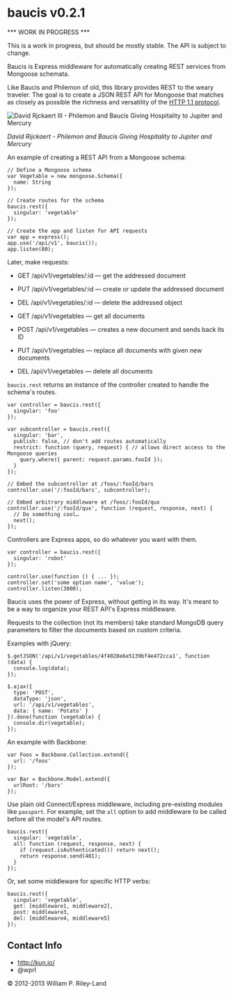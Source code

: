 baucis v0.2.1
=============

*** WORK IN PROGRESS ***

This is a work in progress, but should be mostly stable. The API is subject to change.

Baucis is Express middleware for automatically creating REST services from Mongoose schemata.

Like Baucis and Philemon of old, this library provides REST to the weary traveler.  The goal is to create a JSON REST API for Mongoose that matches as closely as possible the richness and versatility of the [HTTP 1.1 protocol](http://www.w3.org/Protocols/rfc2616/rfc2616.html).

![David Rjckaert III - Philemon and Baucis Giving Hospitality to Jupiter and Mercury](http://github.com/wprl/baucis/raw/master/david_rijckaert_iii-philemon_and_baucis.jpg "Hermes is like: 'Hey Baucis, don't kill that goose.  And thanks for the REST.'")

*David Rijckaert - Philemon and Baucis Giving Hospitality to Jupiter and Mercury*

An example of creating a REST API from a Mongoose schema:

    // Define a Mongoose schema
    var Vegetable = new mongoose.Schema({
      name: String
    });

    // Create routes for the schema
    baucis.rest({
      singular: 'vegetable'
    });

    // Create the app and listen for API requests
    var app = express();
    app.use('/api/v1', baucis());
    app.listen(80);

Later, make requests:

 * GET /api/v1/vegetables/:id &mdash; get the addressed document
 * PUT /api/v1/vegetables/:id &mdash; create or update the addressed document
 * DEL /api/v1/vegetables/:id &mdash; delete the addressed object

 * GET /api/v1/vegetables &mdash; get all documents
 * POST /api/v1/vegetables &mdash; creates a new document and sends back its ID
 * PUT /api/v1/vegetables &mdash; replace all documents with given new documents
 * DEL /api/v1/vegetables &mdash; delete all documents

`baucis.rest` returns an instance of the controller created to handle the schema's routes.

    var controller = baucis.rest({
      singular: 'foo'
    });

    var subcontroller = baucis.rest({
      singular: 'bar',
      publish: false, // don't add routes automatically
      restrict: function (query, request) { // allows direct access to the Mongoose queries
        query.where({ parent: request.params.fooId });
      }
    });

    // Embed the subcontroller at /foos/:fooId/bars
    controller.use('/:fooId/bars', subcontroller);

    // Embed arbitrary middleware at /foos/:fooId/qux
    controller.use('/:fooId/qux', function (request, response, next) {
      // Do something cool…
      next();
    });

Controllers are Express apps, so do whatever you want with them.

    var controller = baucis.rest({
      singular: 'robot'
    });

    controller.use(function () { ... });
    controller.set('some option name', 'value');
    controller.listen(3000);

Baucis uses the power of Express, without getting in its way.  It's meant to be a way to organize your REST API's Express middleware.

Requests to the collection (not its members) take standard MongoDB query parameters to filter the documents based on custom criteria.

Examples with jQuery:

    $.getJSON('/api/v1/vegetables/4f4028e6e5139bf4e472cca1', function (data) {
      console.log(data);
    });

    $.ajax({
      type: 'POST',
      dataType: 'json',
      url: '/api/v1/vegetables',
      data: { name: 'Potato' }
    }).done(function (vegetable) {
      console.dir(vegetable);
    });

An example with Backbone:

    var Foos = Backbone.Collection.extend({
      url: '/foos'
    });

    var Bar = Backbone.Model.extend({
      urlRoot: '/bars'
    });

Use plain old Connect/Express middleware, including pre-existing modules like `passport`.  For example, set the `all` option to add middleware to be called before all the model's API routes.

    baucis.rest({
      singular: 'vegetable',
      all: function (request, response, next) {
        if (request.isAuthenticated()) return next();
        return response.send(401);
      }
    });

Or, set some middleware for specific HTTP verbs:

    baucis.rest({
      singular: 'vegetable',
      get: [middleware1, middleware2],
      post: middleware3,
      del: [middleware4, middleware5]
    });

Contact Info
------------

 * http://kun.io/
 * @wprl

&copy; 2012-2013 William P. Riley-Land
